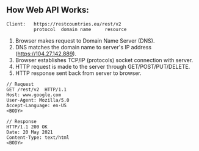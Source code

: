 ## How Web API Works:
```
Client:   https://restcountries.eu/rest/v2
          protocol  domain name     resource
```
1) Browser makes request to Domain Name Server (DNS).
2) DNS matches the domain name to server's IP address (https://104.27.142.889).
3) Browser establishes TCP/IP (protocols) socket connection with server.
4) HTTP request is made to the server through GET/POST/PUT/DELETE.
5) HTTP response sent back from server to browser.

```
// Request
GET /rest/v2  HTTP/1.1
Host: www.google.com
User-Agent: Mozilla/5.0
Accept-Language: en-US
<BODY>

// Response
HTTP/1.1 200 OK
Date: 20 May 2021
Content-Type: text/html
<BODY>
```
